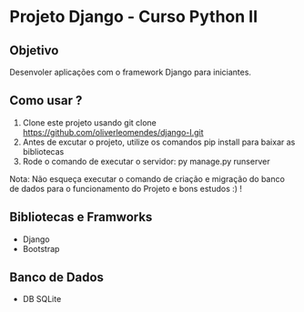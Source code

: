 # Projeto Django - Curso Python II

## Objetivo
Desenvoler aplicações com o framework Django para iniciantes.

## Como usar ?
1. Clone este projeto usando git clone https://github.com/oliverleomendes/django-I.git
2. Antes de excutar o projeto, utilize os comandos pip install para baixar as bibliotecas
3. Rode o comando de executar o servidor: py manage.py runserver

Nota: Não esqueça executar o comando de criação e migração do banco de dados para o funcionamento do Projeto e bons estudos :) !

## Bibliotecas e Framworks
* Django
* Bootstrap

## Banco de Dados
* DB SQLite